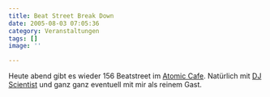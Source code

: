 ```yaml
---
title: Beat Street Break Down
date: 2005-08-03 07:05:36
category: Veranstaltungen
tags: []
image: ''

---
```


Heute abend gibt es wieder 156 Beatstreet im [Atomic Cafe](http://www.atomic.de). Natürlich mit [DJ Scientist](http://www.djscientist.com/) und ganz ganz eventuell mit mir als reinem Gast.
